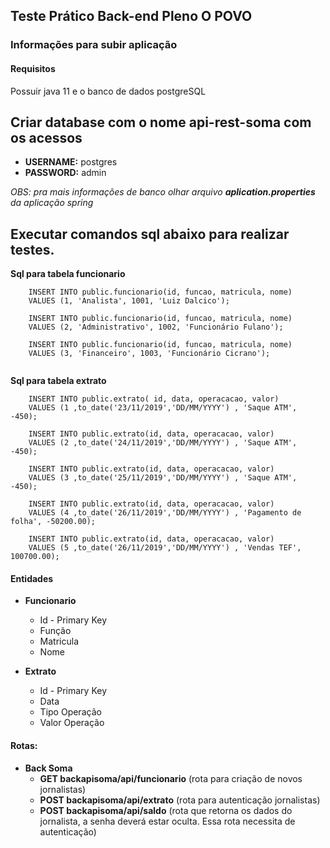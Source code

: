 ## Teste Prático Back-end Pleno O POVO

### Informações para subir aplicação

#### Requisitos

Possuir java 11 e o banco de dados postgreSQL

## Criar database com o nome **api-rest-soma** com os acessos

- **USERNAME:** postgres
- **PASSWORD:** admin

*OBS: pra mais informações de banco olhar arquivo __aplication.properties__ da aplicação spring*


## Executar comandos sql abaixo para realizar testes.

**Sql para tabela funcionario**

```
	INSERT INTO public.funcionario(id, funcao, matricula, nome)
    VALUES (1, 'Analista', 1001, 'Luiz Dalcico');

	INSERT INTO public.funcionario(id, funcao, matricula, nome)
    VALUES (2, 'Administrativo', 1002, 'Funcionário Fulano');

	INSERT INTO public.funcionario(id, funcao, matricula, nome)
    VALUES (3, 'Financeiro', 1003, 'Funcionário Cicrano');


```

**Sql para tabela extrato**

```
	INSERT INTO public.extrato( id, data, operacacao, valor)
    VALUES (1 ,to_date('23/11/2019','DD/MM/YYYY') , 'Saque ATM', -450);

	INSERT INTO public.extrato(id, data, operacacao, valor)
    VALUES (2 ,to_date('24/11/2019','DD/MM/YYYY') , 'Saque ATM', -450);

	INSERT INTO public.extrato(id, data, operacacao, valor)
    VALUES (3 ,to_date('25/11/2019','DD/MM/YYYY') , 'Saque ATM', -450);

	INSERT INTO public.extrato(id, data, operacacao, valor)
    VALUES (4 ,to_date('26/11/2019','DD/MM/YYYY') , 'Pagamento de folha', -50200.00);

	INSERT INTO public.extrato(id, data, operacacao, valor)
    VALUES (5 ,to_date('26/11/2019','DD/MM/YYYY') , 'Vendas TEF', 100700.00);

```

#### Entidades

- **Funcionario**
	- Id - Primary Key
	- Função
	- Matricula
	- Nome

-	**Extrato**
	-	Id - Primary Key
	-	Data
	-	Tipo Operação
	-	Valor Operação

#### Rotas:

- **Back Soma**
	- **GET backapisoma/api/funcionario** (rota para criação de novos jornalistas)
	- **POST backapisoma/api/extrato** (rota para autenticação jornalistas)
	- **POST backapisoma/api/saldo** (rota que retorna os dados do jornalista, a senha deverá estar oculta. Essa rota necessita de autenticação)

